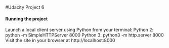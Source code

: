 #Udacity Project 6

#### Running the project
Launch a local client server using Python from your terminal:
Python 2: python -m SimpleHTTPServer 8000
Python 3: python3 -m http.server 8000
Visit the site in your browser at http://localhost:8000
